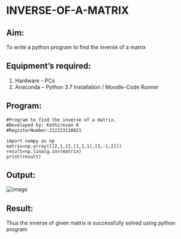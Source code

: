 # INVERSE-OF-A-MATRIX
## Aim:
To write a python program to find the inverse of a matrix
## Equipment’s required:
1. 	Hardware – PCs
2. 	Anaconda – Python 3.7 Installation / Moodle-Code Runner
## Program:
```
#Program to find the inverse of a matrix.
#Developed by: Kathiresan K
#RegisterNumber:212223110021
```
```
import numpy as np
matrix=np.array([[2,1,1],[1,1,1],[1,-1,2]])
result=np.linalg.inv(matrix)
print(result)
```
## Output:
![image](https://github.com/Kathiresan-23013376/INVERSE-OF-A-MATRIX/assets/150008375/bea306f2-8deb-44bb-b747-ba0724a130d8)

## Result:
Thus the inverse of given matrix is successfully solved using python program

